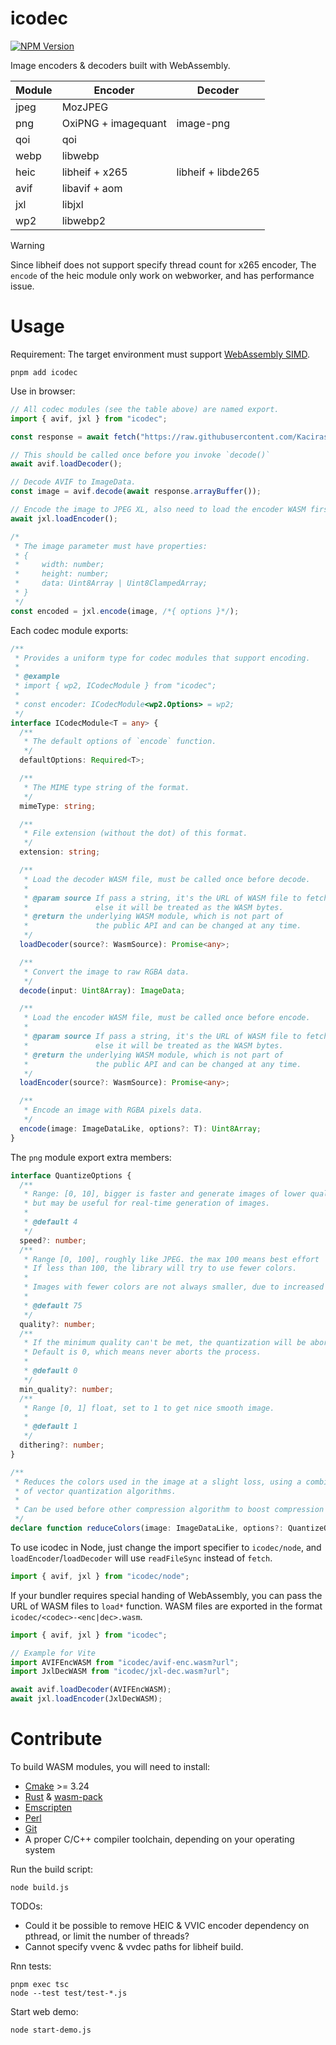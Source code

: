 # icodec

[![NPM Version](https://img.shields.io/npm/v/icodec?style=flat-square)](https://www.npmjs.com/package/icodec)

Image encoders & decoders built with WebAssembly.

<table>
    <thead>
        <tr>
            <th>Module</th>
            <th>Encoder</th>
            <th>Decoder</th>
        </tr>
    </thead>
    <tbody>
        <tr>
            <td>jpeg</td>
            <td colspan='2'>MozJPEG</td>
        </tr>
        <tr>
            <td>png</td>
            <td>OxiPNG + imagequant</td>
            <td>image-png</td>
        </tr>
        <tr>
            <td>qoi</td>
            <td colspan='2'>qoi</td>
        </tr>
        <tr>
            <td>webp</td>
            <td colspan='2'>libwebp</td>
        </tr>
        <tr>
            <td>heic</td>
            <td>libheif + x265</td>
            <td>libheif + libde265</td>
        </tr>
        <tr>
            <td>avif</td>
            <td colspan='2'>libavif + aom</td>
        </tr>
        <tr>
            <td>jxl</td>
            <td colspan='2'>libjxl</td>
        </tr>
        <tr>
            <td>wp2</td>
            <td colspan='2'>libwebp2</td>
        </tr>
    </tbody>
</table>

> [!WARNING]
> Since libheif does not support specify thread count for x265 encoder, The `encode` of the heic module only work on webworker, and has performance issue.

# Usage

Requirement: The target environment must support [WebAssembly SIMD](https://caniuse.com/wasm-simd).

```shell
pnpm add icodec
```

Use in browser:

```javascript
// All codec modules (see the table above) are named export.
import { avif, jxl } from "icodec";

const response = await fetch("https://raw.githubusercontent.com/Kaciras/icodec/master/test/snapshot/image.avif")

// This should be called once before you invoke `decode()`
await avif.loadDecoder();

// Decode AVIF to ImageData.
const image = avif.decode(await response.arrayBuffer());

// Encode the image to JPEG XL, also need to load the encoder WASM first.
await jxl.loadEncoder();

/*
 * The image parameter must have properties:
 * {
 *     width: number;
 *     height: number;
 *     data: Uint8Array | Uint8ClampedArray;
 * }
 */
const encoded = jxl.encode(image, /*{ options }*/);
```

Each codec module exports:

```typescript
/**
 * Provides a uniform type for codec modules that support encoding.
 *
 * @example
 * import { wp2, ICodecModule } from "icodec";
 *
 * const encoder: ICodecModule<wp2.Options> = wp2;
 */
interface ICodecModule<T = any> {
  /**
   * The default options of `encode` function.
   */
  defaultOptions: Required<T>;

  /**
   * The MIME type string of the format.
   */
  mimeType: string;

  /**
   * File extension (without the dot) of this format.
   */
  extension: string;

  /**
   * Load the decoder WASM file, must be called once before decode.
   *
   * @param source If pass a string, it's the URL of WASM file to fetch,
   *               else it will be treated as the WASM bytes.
   * @return the underlying WASM module, which is not part of
   *               the public API and can be changed at any time.
   */
  loadDecoder(source?: WasmSource): Promise<any>;

  /**
   * Convert the image to raw RGBA data.
   */
  decode(input: Uint8Array): ImageData;

  /**
   * Load the encoder WASM file, must be called once before encode.
   *
   * @param source If pass a string, it's the URL of WASM file to fetch,
   *               else it will be treated as the WASM bytes.
   * @return the underlying WASM module, which is not part of
   *               the public API and can be changed at any time.
   */
  loadEncoder(source?: WasmSource): Promise<any>;

  /**
   * Encode an image with RGBA pixels data.
   */
  encode(image: ImageDataLike, options?: T): Uint8Array;
}
```

The `png` module export extra members:

```typescript
interface QuantizeOptions {
  /**
   * Range: [0, 10], bigger is faster and generate images of lower quality,
   * but may be useful for real-time generation of images.
   *
   * @default 4
   */
  speed?: number;
  /**
   * Range [0, 100], roughly like JPEG. the max 100 means best effort
   * If less than 100, the library will try to use fewer colors.
   *
   * Images with fewer colors are not always smaller, due to increased dithering it causes.
   *
   * @default 75
   */
  quality?: number;
  /**
   * If the minimum quality can't be met, the quantization will be aborted with an error.
   * Default is 0, which means never aborts the process.
   *
   * @default 0
   */
  min_quality?: number;
  /**
   * Range [0, 1] float, set to 1 to get nice smooth image.
   *
   * @default 1
   */
  dithering?: number;
}

/**
 * Reduces the colors used in the image at a slight loss, using a combination
 * of vector quantization algorithms.
 *
 * Can be used before other compression algorithm to boost compression ratio.
 */
declare function reduceColors(image: ImageDataLike, options?: QuantizeOptions): Uint8Array;
```

To use icodec in Node, just change the import specifier to `icodec/node`, and `loadEncoder`/`loadDecoder` will use `readFileSync` instead of `fetch`.

```javascript
import { avif, jxl } from "icodec/node";
```

If your bundler requires special handing of WebAssembly, you can pass the URL of WASM files to `load*` function. WASM files are exported in the format `icodec/<codec>-<enc|dec>.wasm`.

```javascript
import { avif, jxl } from "icodec";

// Example for Vite
import AVIFEncWASM from "icodec/avif-enc.wasm?url";
import JxlDecWASM from "icodec/jxl-dec.wasm?url";

await avif.loadDecoder(AVIFEncWASM);
await jxl.loadEncoder(JxlDecWASM);
```

# Contribute

To build WASM modules, you will need to install:

* [Cmake](https://cmake.org) >= 3.24
* [Rust](https://www.rust-lang.org/tools/install) & [wasm-pack](https://rustwasm.github.io/wasm-pack/installer)
* [Emscripten](https://emscripten.org/docs/getting_started/downloads.html)
* [Perl](https://www.perl.org)
* [Git](https://git-scm.com)
* A proper C/C++ compiler toolchain, depending on your operating system

Run the build script:

```shell
node build.js
```

TODOs:

* Could it be possible to remove HEIC & VVIC encoder dependency on pthread, or limit the number of threads?
* Cannot specify vvenc & vvdec paths for libheif build.

Rnn tests:

```shell
pnpm exec tsc
node --test test/test-*.js
```

Start web demo:

```shell
node start-demo.js
```
